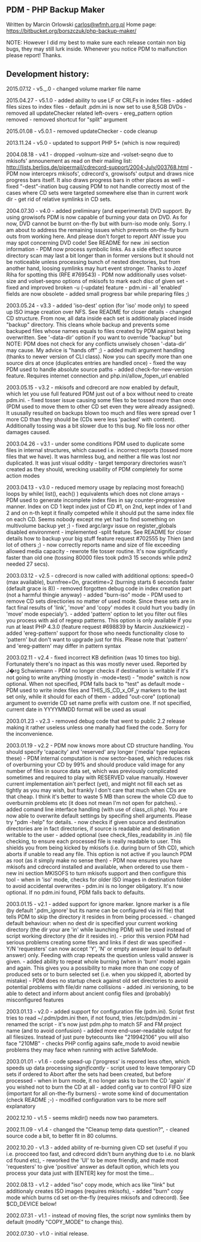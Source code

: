 
 PDM - PHP Backup Maker
 --------------------------------------------------
 Written by Marcin Orlowski <carlos@wfmh.org.pl>
 Home page: https://bitbucket.org/borszczuk/php-backup-maker/


 NOTE: However I did my best to make sure each release contain non
       big bugs, they may still lurk inside. Whenever you notice
       PDM to malfunction please report! Thanks.



 Development history:
 ------------------------
 2015.07.12 - v5._.0 - changed volume marker file name

 2015.04.27 - v5.1.0 - added ability to use LF or CRLFs in index files
                     - added files sizes to index files
                     - default .pdm.ini is now set to use 8,5GB DVDs
                     - removed all updateChecker related left-overs
                     - ereg_pattern option removed
                     - removed shortcut for "split" argument

 2015.01.08 - v5.0.1 - removed updateChecker
                     - code cleanup
                     
 2013.11.24 - v5.0 - updated to support PHP 5+ (which is now required)

 2004.08.18 - v4.1 - dropped -volnum-size and -volset-seqno due to mkisofs'
                     announement as read on their mailing list:
                     http://lists.berlios.de/pipermail/cdrecord-support/2004-July/003768.html
                   - PDM now interceprs mkisofs', cdrecord's, growisofs'
                     output and draws nice progress bars itself. It
                     also draws progress bars in other places as well
                   - fixed "-dest"-ination bug causing PDM to not handle
                     correctly most of the cases where CD sets were
                     targeted somewhere else than in current work dir
                   - get rid of relative symlinks in CD sets.

 2004.07.30 - v4.0 - added preliminary (and experimental) DVD support.
                     By using growisofs PDM is now capable of burning
                     your data on DVD. As for now, DVD cannot be burnt
                     on-the-fly but with burn-iso mode only. Sorry.
                     I am about to address the remaining issues which
                     prevents on-the-fly burn outs from working here.
                     And please don't forget to report ANY issue you
                     may spot concerning DVD code! See README for new
                     .ini section information
                   - PDM now process symbolic links. As a side effect
                     source directory scan may last a bit longer than
                     in former versions but it should not be noticeable
                     unless processing bunch of nested directories,
                     but from another hand, loosing symlinks may hurt
                     event stronger. Thanks to Jozef Riha for spotting
                     this (RFE #769543)
                   - PDM now additionally uses volset-size and volset-seqno
                     options of mkisofs to mark each disc of given set
                   - fixed and improved broken -u (-update) feature
                   - pdm.ini - all 'enabled' fields are now obsolete
                   - added small progress bar while preparing files ;)

 2003.05.24 - v3.3 - added 'iso-dest' option (for 'iso' mode only) to
                     speed up ISO image creation over NFS. See README
                     for closer details
                   - changed CD structure. From now, all data inside
                     each set is additionaly placed inside "backup"
                     directory. This cleans whole backup and prevents
                     some backuped files whose names equals to files
                     created by PDM against being overwritten. See
                     '-data-dir' option if you want to override "backup"
                     but NOTE: PDM does not check for any conflicts
                     unwisely chosen '-data-dir' may cause. My advice
                     is "hands off" ;)
                   - added multi argument handling (thanks to newer
                     version of CLI class). Now you can specify more
                     than one source dirs at once (duplicates entries
                     are handled once)
                   - fixed the way PDM used to handle absolute source
                     paths
                   - added check-for-new-version feature. Requires
                     internet connection and php.ini/allow_fopen_url
                     enabled

 2003.05.15 - v3.2 - mkisofs and cdrecord are now enabled by default,
                     which let you use full featured PDM just out of
                     a box without need to create pdm.ini.
                   - fixed tosser issue causing some files to be tossed
                     more than once (PDM used to move them to other CD
                     set even they were already assigned). It ususally
                     resulted on backups blown too much and files were
                     spread over 1 more CD than they should be (CDs were
                     less 'packed' with content). Additionally tossing
                     was a bit slower due to this bug. No file loss nor
                     other damages caused.

 2003.04.26 - v3.1 - under some conditions PDM used to duplicate some
                     files in internal structures, which caused i.e.
                     incorrect reports (tossed more files that we have).
                     It was harmless bug, and neither a file was lost
                     nor duplicated. It was just visual oddity
                   - target temporary directories wasn't created as they
                     should, wrecking usability of PDM completely for
                     some action modes

 2003.04.13 - v3.0 - reduced memory usage by replacing most foreach()
                     loops by while( list(), each() ) equivalents which
                     does not clone arrays
                   - PDM used to generate incomplete index files in
                     say counter-progressive manner. Index on CD 1 kept
                     index just of CD #1, on 2nd, kept index of 1 and 2
                     and on n-th kept it finally competed while it should
                     put the same index file on each CD. Seems nobody
                     except me yet had to find something on multivolume
                     backup yet ;)
                   - fixed argc/argv issue on register_globals disabled
                     environment
                   - implemented -split feature. See README for closer
                     details how to backup your big stuff feature
                     request #702555 by Thien (and lot of others ;)
                   - now correctly reports name and size of file exceeding
                     allowed media capacity
                   - rewrote file tosser routine. It's now significantly
                     faster than old one (tossing 80000 files took pdm3
                     15 seconds while pdm2 needed 27 secs).

 2003.03.12 - v2.5 - cdrecord is now called with additional options:
                     speed=0 (max available), burnfree=On, gracetime=2
                     (burning starts 6 seconds faster (default grace is 8))
                   - removed forgotten debug code in index creation part
                     (not a harmful thingie anyway)
                   - added "burn-iso" mode
                   - PDM used to remove CD sets directiories no matter of
                     used mode. Since these sets are in fact final results
                     of 'link', 'move' and 'copy' modes it could hurt you
                     badly (in 'move' mode especialy').
                   - added 'pattern' option to let you filter out files
                     you process with aid of regexp patterns. This option
                     is only available if you run at least PHP 4.3.0
                     (feature request #698839 by Marcin Juszkiewicz)
                   - added 'ereg-pattern' support for those who needs
                     functionality close to 'pattern' but don't want
                     to upgrade just for this. Please note that 'pattern'
                     and 'ereg-pattern' may differ in pattern syntax

 2003.02.11 - v2.4 - fixed incorrect KB definition (was 10 times too big).
                     Fortunately there's no inpact as this was mostly
                     never used. Reported by J�rg Schwiemann
                   - PDM no longer checks if destination is writable if
                     it's not going to write anything (mostly in -mode=test)
                   - "mode" switch is now optional. When not specified, PDM
                     falls back to "test" as default mode
                   - PDM used to write index files and THIS_IS_CD_x_OF_y
                     markers to the last set only, while it should for each
                     of them
                   - added "out-core" (optional) argument to override CD set
                     name prefix with custom one. If not specified, current
                     date in YYYYMMDD format will be used as usual

 2003.01.23 - v2.3 - removed debug code that <ough> went to public
                     2.2 release making it rather useless unless one
                     manally had fixed the code. Sorry for the inconvenience.

 2003.01.19 - v2.2 - PDM now knows more about CD structure handling. You
                     should specify 'capacity' and 'reserved' any longer
                     ('media' type replaces these) - PDM internal computation
                     is now sector-based, which reduces risk of overburning
                     your CD by 99% and should produce valid image for any
                     number of files in source data set, which was previously
                     complicated sometimes and required to play with RESERVED
                     value manually. However current implementation ain't
                     perfect (yet), and might not fill each set as tightly
                     as you may wish, but frankly I don't care that much when
                     CDs are that cheap. I think it's better to waste 5 MB
                     than screw the whole CD due to overburnin problems etc
                     (it does not mean I'm not open for patches).
                   - added comand line interface handling (with use of
                     class_cli.php). You are now able to overwrite default
                     settings by specifing shell arguments. Please try
                     "pdm -help" for details.
                   - now checks if given source and destination directories
                     are in fact directories, if source is readable and
                     destination writable to the user
                   - added optional (see check_files_readability in .ini)
                     file checking, to ensure each processed file is really
                     readable to user. This shields you from being kicked by
                     mkisofs (i.e. during burn of 5th CD), which aborts if
                     unable to read any file. This option is not active if
                     you launch PDM as root (as it simply make no sense then)
                   - PDM now ensures you have mkisofs and cdrecord installed
                     and available, when ordered to use them
                   - new ini section MKISOFS to turn mkisofs support and then
                     configure this tool
                   - when in 'iso' mode, checks for older ISO images in
                     destination folder to avoid accidental overwrites
                   - pdm.ini is no longer obligatory. It's now optional. If
                     no pdm.ini found, PDM falls back to defaults.

 2003.01.15 - v2.1 - added support for ignore marker. Ignore marker is a file
                     (by default '.pdm_ignore' but its name can be configured
                     via ini file) that tells PDM to skip the directory it
                     resides in from being processed.
                   - changed default behaviour: when no dest dir is specified
                     your current working directory (the dir your are 'in'
                     while launching PDM) will be used instead of script
                     working directory (the dir it resides in).
                   - prior this version PDM had serious problems creating
                     some files and links if dest dir was specified
                   - Y/N 'requesters' can now accept 'Y', 'N' or empty answer
                     (equal to default answer) only. Feeding with crap repeats
                     the question unless valid answer is given.
                   - added ability to repeat whole burning (when in 'burn'
                     mode) again and again. This gives you a possibility to
                     make more than one copy of produced sets or to burn
                     selected set (i.e. when you skipped it, aborted by
                     mistake)
                   - PDM does no startup check against old set directories
                     to avoid potential problems with file/dir name collisions
                   - added .ini versioning, to be able to detect and inform
                     about ancient config files and (probably) misconfigured
                     features

 2003.01.13 - v2.0 - added support for configuration file (pdm.ini). Script
                     first tries to read ~/.pdm/pdm.ini then, if not found,
                     tries /etc/pdm/pdm.ini
                   - renamed the script - it's now just pdm.php to match SF
                     and FM project name (and to avoid confusion)
                   - added more end-user-readable output for all filesizes.
                     Instead of just pure bytecounts like "219942106" you will
                     also face "210MB"
                   - checks PHP config agains safe_mode to avoid newbie
                     problems they may face when running with active SafeMode.

 2003.01.01 - v1.6 - code spead-up ('progress' is repored less often, which
                     speeds up data processing *significantly*
                   - script used to leave temporary CD sets if ordered to Abort
                     after the sets had been created, but before processed
                   - when in burn mode, it no longer asks to burn the CD 'again'
                     if you wished not to burn the CD at all
                   - added config var to control FIFO size (important for all
                     on-the-fly burners)
                   - wrote some kind of documentation (check README ;-)
                   - modified configuration vars to be more self explanatory

 2002.12.10 - v1.5 - seems mkdir() needs now two parameters.

 2002.11.09 - v1.4 - changed the "Cleanup temp data question?",
                   - cleaned source code a bit, to better fit in 80 columns.

 2002.10.20 - v1.3 - added ability of re-burning given CD set (useful if you
                     i.e. procceed too fast, and cdrecord didn't burn anything
                     due to i.e. no blank cd found etc),
                   - reworked the 'UI' to be more friendly, and made most
                     'requesters' to give 'positive' answer as default option,
                     which lets you process your data just with [ENTER] key
                     for most the time...

 2002.08.13 - v1.2 - added "iso" copy mode, which acs like "link" but
                     additionaly creates ISO images (requires mkisofs),
                   - added "burn" copy mode which burns cd set on-the-fly
                     (requires mkisofs and cdrecord). See $CD_DEVICE below!

 2002.07.31 - v1.1 - instead of moving files, the script now symlinks them
                     by default (modify "COPY_MODE" to change this).

 2002.07.30 - v1.0 - initial release.
